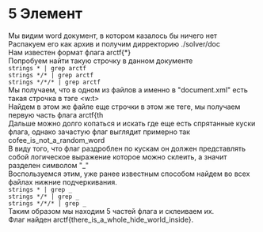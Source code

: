 # 5 Элемент
Мы видим word документ, в котором казалось бы ничего нет  
Распакуем его как архив и получим дирректорию ./solver/doc  
Нам известен формат флага arctf{*}  
Попробуем найти такую строчку в данном документе  
`strings * | grep arctf`  
`strings */* | grep arctf`  
`strings */*/* | grep arctf`    
Мы получаем, что в одном из файлов а именно в "document.xml" есть такая строчка в тэге <w:t>  
Найдем в этом же файле еще строчки в этом же теге, мы получаем первую часть флага arctf{th  
Дальше можно долго копаться и искать где еще есть спрятанные куски флага, однако зачастую флаг выглядит примерно так cofee_is_not_a_random_word  
В виду того, что флаг раздроблен по кускам он должен представлять собой логическое выражение которое можно склеить, а значит разделен символом "_"  
Воспользуемся этим, уже ранее известным способом найдем во всех файлах нижние подчеркивания.  
`strings * | grep _`   
`strings */* | grep _`  
`strings */*/* | grep _`  
Таким образом мы находим 5 частей флага и склеиваем их.  
Флаг найден arctf{there_is_a_whole_hide_world_inside}.  

